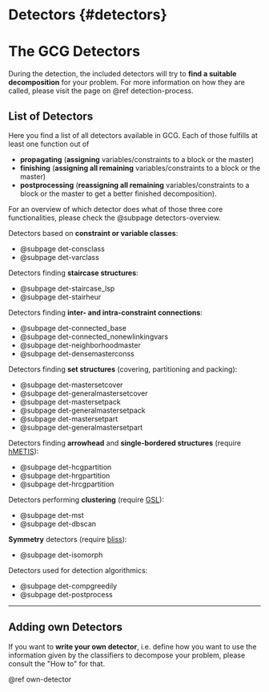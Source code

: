 # Detectors {#detectors}

# The GCG Detectors
During the detection, the included detectors will try to **find a suitable decomposition**
for your problem. For more information on how they are called, please visit the page on
@ref detection-process.

## List of Detectors
Here you find a list of all detectors available in GCG. Each of those fulfills at least one
function out of
* **propagating** (**assigning** variables/constraints to a block or the master)
* **finishing** (**assigning all remaining** variables/constraints to a block or the master)
* **postprocessing** (**reassigning all remaining** variables/constraints to a block or the master to get a better finished decomposition).

For an overview of which detector does what of those three core functionalities, please check the @subpage detectors-overview.

Detectors based on **constraint or variable classes**:
- @subpage det-consclass
- @subpage det-varclass

Detectors finding **staircase structures**:
- @subpage det-staircase_lsp
- @subpage det-stairheur

Detectors finding **inter- and intra-constraint connections**:
- @subpage det-connected_base
- @subpage det-connected_nonewlinkingvars
- @subpage det-neighborhoodmaster
- @subpage det-densemasterconss

Detectors finding **set structures** (covering, partitioning and packing):
- @subpage det-mastersetcover
- @subpage det-generalmastersetcover
- @subpage det-mastersetpack
- @subpage det-generalmastersetpack
- @subpage det-mastersetpart
- @subpage det-generalmastersetpart

Detectors finding **arrowhead** and **single-bordered structures** (require [hMETIS](http://glaros.dtc.umn.edu/gkhome/metis/hmetis/overview)):
- @subpage det-hcgpartition
- @subpage det-hrgpartition
- @subpage det-hrcgpartition

Detectors performing **clustering** (require [GSL](https://gist.github.com/TysonRayJones/af7bedcdb8dc59868c7966232b4da903)):
- @subpage det-mst
- @subpage det-dbscan

**Symmetry** detectors (require [bliss](http://www.tcs.hut.fi/Software/bliss/)):
- @subpage det-isomorph 

Detectors used for detection algorithmics:
- @subpage det-compgreedily
- @subpage det-postprocess

<hr>

## Adding own Detectors
If you want to **write your own detector**, i.e. define how you want to use the information 
given by the classifiers to decompose your problem, please consult the "How to" for that.

@ref own-detector

